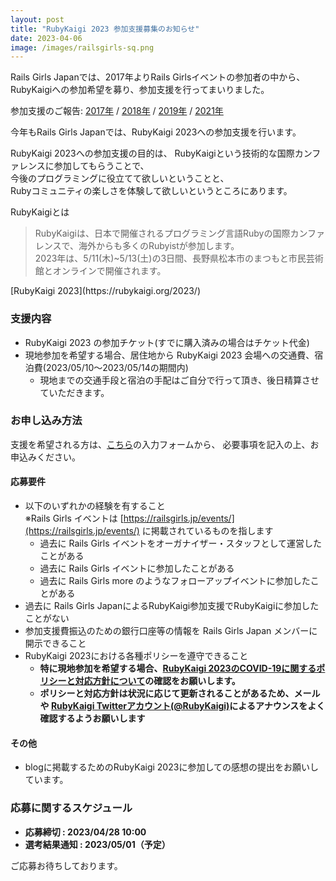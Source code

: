 ```yaml
---
layout: post
title: "RubyKaigi 2023 参加支援募集のお知らせ"
date: 2023-04-06
image: /images/railsgirls-sq.png
---
```

Rails Girls Japanでは、2017年よりRails Girlsイベントの参加者の中から、  
RubyKaigiへの参加希望を募り、参加支援を行ってまいりました。

参加支援のご報告:
<a href="/2017/09/23/rubykaigi2017-support-for-alumni/">2017年</a> /
<a href="/2018/12/04/rubykaigi2018-support-for-alumni/">2018年</a> /
<a href="/2019/06/04/rubykaigi2019-support-for-alumni/">2019年</a> /
<a href="/2021/11/21/rubykaigi2021-support-for-alumni/">2021年</a>

今年もRails Girls Japanでは、RubyKaigi 2023への参加支援を行います。

RubyKaigi 2023への参加支援の目的は、
RubyKaigiという技術的な国際カンファレンスに参加してもらうことで、  
今後のプログラミングに役立てて欲しいということと、  
Rubyコミュニティの楽しさを体験して欲しいというところにあります。

RubyKaigiとは
<blockquote>
  <p>
  RubyKaigiは、日本で開催されるプログラミング言語Rubyの国際カンファレンスで、海外からも多くのRubyistが参加します。<br>
  2023年は、5/11(木)~5/13(土)の3日間、長野県松本市のまつもと市民芸術館とオンラインで開催されます。
  </p>
</blockquote>
[RubyKaigi 2023](https://rubykaigi.org/2023/)


### 支援内容

* RubyKaigi 2023 の参加チケット(すでに購入済みの場合はチケット代金)
* 現地参加を希望する場合、居住地から RubyKaigi 2023 会場への交通費、宿泊費(2023/05/10〜2023/05/14の期間内)
  * 現地までの交通手段と宿泊の手配はご自分で行って頂き、後日精算させていただきます。

### お申し込み方法

支援を希望される方は、<a href="https://forms.gle/h5AeUVjRyBNSSjTd7" target="_blank" rel="noopener noreferrer">こちら</a>の入力フォームから、
必要事項を記入の上、お申込みください。

#### 応募要件
* 以下のいずれかの経験を有すること<br>
  ※Rails Girls イベントは [https://railsgirls.jp/events/](https://railsgirls.jp/events/) に掲載されているものを指します
    * 過去に Rails Girls イベントをオーガナイザー・スタッフとして運営したことがある
    * 過去に Rails Girls イベントに参加したことがある
    * 過去に Rails Girls more のようなフォローアップイベントに参加したことがある
* 過去に Rails Girls JapanによるRubyKaigi参加支援でRubyKaigiに参加したことがない
* 参加支援費振込のための銀行口座等の情報を Rails Girls Japan メンバーに開示できること
* RubyKaigi 2023における各種ポリシーを遵守できること
    * **特に現地参加を希望する場合、[RubyKaigi 2023のCOVID-19に関するポリシーと対応方針について](https://rubykaigi.org/2023/covid-19/)の確認をお願いします。**<br>
    * **ポリシーと対応方針は状況に応じて更新されることがあるため、メールや [RubyKaigi Twitterアカウント(@RubyKaigi)](https://twitter.com/rubykaigi)によるアナウンスをよく確認するようお願いします**

#### その他
* blogに掲載するためのRubyKaigi 2023に参加しての感想の提出をお願いしています。

### 応募に関するスケジュール

* **応募締切 : 2023/04/28 10:00**
* **選考結果通知 : 2023/05/01（予定）**

ご応募お待ちしております。
